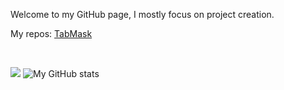 Welcome to my GitHub page, I mostly focus on project creation.

My repos: [TabMask](https://github.com/bananadev-frfr/TabMask)

<br>

![](https://komarev.com/ghpvc/?username=bananadev-frfr) ![My GitHub stats](https://github-readme-stats.vercel.app/api?username=bananadev-frfr&show_icons=true&theme=dark&include_all_commits=true&count_private=true&hide_border=true&hide_rank=true&compact=true)



